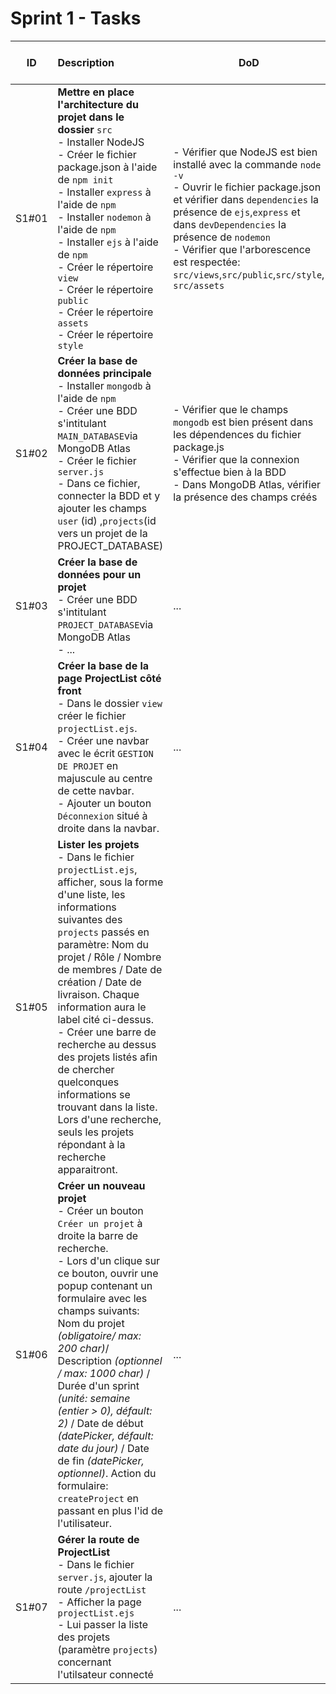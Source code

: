 # Sprint 1 - Tasks



|  ID   | Description                                                  | DoD                                                          | Issues liées (ID) | Dépendances (ID) | Coût (demi-jour/homme) | Etat |
| :---: | :----------------------------------------------------------- | ------------------------------------------------------------ | :---------------: | :--------------: | :--------------------: | :--: |
| S1#01 | **Mettre en place l'architecture du projet** **dans le dossier** `src`<br />- Installer NodeJS<br />- Créer le fichier package.json à l'aide de `npm init`<br />- Installer `express` à l'aide de `npm`<br />- Installer `nodemon` à l'aide de `npm`<br />- Installer `ejs` à l'aide de `npm`<br />- Créer le répertoire `view`<br />- Créer le répertoire `public`<br />- Créer le répertoire `assets`<br />- Créer le répertoire `style` | - Vérifier que NodeJS est bien installé avec la commande `node -v`<br />- Ouvrir le fichier package.json et vérifier dans `dependencies` la présence de `ejs`,`express` et dans `devDependencies` la présence de `nodemon`<br />- Vérifier que l'arborescence est respectée: `src/views`,`src/public`,`src/style`, `src/assets` |      Toutes       |        -         |           1            | TODO |
| S1#02 | **Créer la base de données principale**<br />- Installer `mongodb` à l'aide de `npm`<br />- Créer une BDD s'intitulant `MAIN_DATABASE`via MongoDB Atlas<br />- Créer le fichier `server.js`<br />- Dans ce fichier, connecter la BDD et y ajouter les champs `user` (id) ,`projects`(id vers un projet de la PROJECT_DATABASE) | - Vérifier que le champs `mongodb` est bien présent dans les dépendences du fichier package.js<br />- Vérifier que la connexion s'effectue bien à la BDD<br />- Dans MongoDB Atlas, vérifier la présence des champs créés |      Toutes       |      S1#01       |           1            | TODO |
| S1#03 | **Créer la base de données pour un projet**<br />- Créer une BDD s'intitulant `PROJECT_DATABASE`via MongoDB Atlas<br />- ... | ...                                                          |        ...        |      S1#01       |           1            | TODO |
| S1#04 | **Créer la base de la page ProjectList** **côté front**<br />- Dans le dossier `view` créer le fichier `projectList.ejs`. <br />- Créer une navbar avec le écrit `GESTION DE PROJET` en majuscule au centre de cette navbar. <br />- Ajouter un bouton `Déconnexion` situé à droite dans la navbar. | ...                                                          |     #01, #02      |        -         |           1            | TODO |
| S1#05 | **Lister les projets**<br />- Dans le fichier `projectList.ejs`, afficher, sous la forme d'une liste, les informations suivantes des `projects` passés en paramètre: Nom du projet / Rôle / Nombre de membres / Date de création / Date de livraison. Chaque information aura le label cité ci-dessus.<br />- Créer une barre de recherche au dessus des projets listés afin de chercher quelconques informations se trouvant dans la liste. Lors d'une recherche, seuls les projets répondant à la recherche apparaitront.<br /> |                                                              |        #02        |      S1#04       |           2            | TODO |
| S1#06 | **Créer un nouveau projet**<br />- Créer un bouton `Créer un projet` à droite la barre de recherche. <br />- Lors d'un clique sur ce bouton, ouvrir une popup contenant un formulaire avec les champs suivants: Nom du projet *(obligatoire/ max: 200 char)*/ Description *(optionnel / max: 1000 char)* /  Durée d'un sprint *(unité: semaine (entier > 0), défault: 2)* / Date de début *(datePicker, défault: date du jour)* / Date de fin *(datePicker, optionnel)*. Action du formulaire: `createProject` en passant en plus l'id de l'utilisateur. | ...                                                          |        #01        |      S1#04       |           3            | TODO |
| S1#07 | **Gérer la route de ProjectList**<br />- Dans le fichier `server.js`, ajouter la route `/projectList`<br />- Afficher la page `projectList.ejs`<br />- Lui passer la liste des projets (paramètre `projects`) concernant l'utilsateur connecté | ...                                                          |        #02        |      S1#03       |           2            | TODO |

